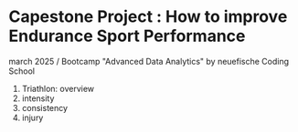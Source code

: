 # Capestone Project  : How to improve Endurance Sport Performance 
march 2025 /  Bootcamp "Advanced Data Analytics" by neuefische Coding School
1. Triathlon: overview
2. intensity
3. consistency
4. injury

